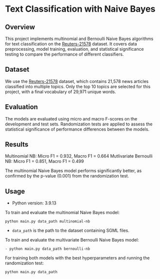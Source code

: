 # Text Classification with Naive Bayes

## Overview

This project implements multinomial and Bernoulli Naive Bayes algorithms for text classification on the [Reuters-21578](https://archive.ics.uci.edu/dataset/137/reuters+21578+text+categorization+collection) dataset. It covers data preprocessing, model training, evaluation, and statistical significance testing to compare the performance of different classifiers.

## Dataset

We use the [Reuters-21578](https://archive.ics.uci.edu/dataset/137/reuters+21578+text+categorization+collection) dataset, which contains 21,578 news articles classified into multiple topics. Only the top 10 topics are selected for this project, with a final vocabulary of 29,971 unique words.

## Evaluation

The models are evaluated using micro and macro F-scores on the development and test sets. Randomization tests are applied to assess the statistical significance of performance differences between the models.

## Results

Multinomial NB: Micro F1 = 0.932, Macro F1 = 0.664
Mutlivariate Bernoulli NB: Micro F1 = 0.851, Macro F1 = 0.499

The multinomial Naive Bayes model performs significantly better, as confirmed by the p-value (0.001) from the randomization test.

## Usage

- Python version: 3.9.13

To train and evaluate the multinomial Naive Bayes model:

```
python main.py data_path multinomial-nb
```

- `data_path` is the path to the dataset containing SGML files.  

To train and evaluate the multivariate Bernoulli Naive Bayes model:

```
- python main.py data_path bernoulli-nb
```

For training both models with the best hyperparameters and running the randomization test:

```
python main.py data_path
```